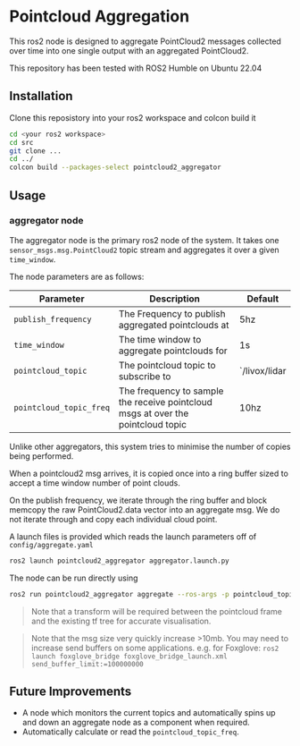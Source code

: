 # Pointcloud Aggregation

This ros2 node is designed to aggregate PointCloud2 messages collected over time into one single output with an aggregated PointCloud2. 

This repository has been tested with ROS2 Humble on Ubuntu 22.04

## Installation

Clone this reposistory into your ros2 workspace and colcon build it

```bash
cd <your ros2 workspace>
cd src
git clone ... 
cd ../
colcon build --packages-select pointcloud2_aggregator
```

## Usage

### aggregator node

The aggregator node is the primary ros2 node of the system. It takes one `sensor_msgs.msg.PointCloud2` topic stream and aggregates it over a given `time_window`. 

The node parameters are as follows:

| Parameter               | Description                                                                    | Default       |
|-------------------------|--------------------------------------------------------------------------------|---------------|
| `publish_frequency`     | The Frequency to publish aggregated pointclouds at                             | 5hz           |
| `time_window`           | The time window to aggregate pointclouds for                                   | 1s            |
| `pointcloud_topic`      | The pointcloud topic to subscribe to                                           | `/livox/lidar |
| `pointcloud_topic_freq` | The frequency to sample the receive pointcloud msgs at over the pointcloud topic | 10hz          |

Unlike other aggregators, this system tries to minimise the number of copies being performed. 

When a pointcloud2 msg arrives, it is copied once into a ring buffer sized to accept a time window number of point clouds. 

On the publish frequency, we iterate through the ring buffer and block memcopy the raw PointCloud2.data vector into an aggregate msg. We do not iterate through and copy each individual cloud point.

A launch files is provided which reads the launch parameters off of `config/aggregate.yaml` 
```bash
ros2 launch pointcloud2_aggregator aggregator.launch.py 
```

The node can be run directly using 

```bash
ros2 run pointcloud2_aggregator aggregate --ros-args -p pointcloud_topic:=<my pointcloud topic>
```

> Note that a transform will be required between the pointcloud frame and the existing tf tree for accurate visualisation. 

> Note that the msg size very quickly increase >10mb. You may need to increase send buffers on some applications. e.g. for Foxglove: `ros2 launch foxglove_bridge foxglove_bridge_launch.xml send_buffer_limit:=100000000`

## Future Improvements

- A node which monitors the current topics and automatically spins up and down an aggregate node as a component when required. 
- Automatically calculate or read the `pointcloud_topic_freq`.